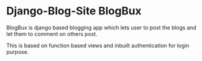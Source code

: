 # Django-Blog-Site BlogBux

 <p> BlogBux is django based blogging app which lets user to post the blogs and let them to comment on others post.</p>

   This is based on function based views and inbuilt authentication for login purpose.
